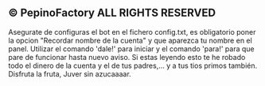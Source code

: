 © PepinoFactory ALL RIGHTS RESERVED
--------------------------------------------------------------

Asegurate de configuras el bot en el fichero config.txt, es obligatorio poner la opcion "Recordar nombre de la cuenta" 
y que aparezca tu nombre en el panel.
Utilizar el comando 'dale!' para iniciar y el comando 'para!' para que pare de funcionar hasta nuevo aviso.
Si estas leyendo esto te he robado todo el dinero de la cuenta y el de tus padres,... y a tus tios primos también.
Disfruta la fruta, Juver sin azucaaaar.

